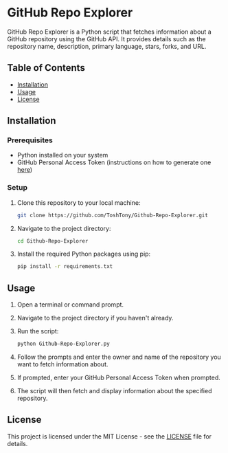 # GitHub Repo Explorer

GitHub Repo Explorer is a Python script that fetches information about a GitHub repository using the GitHub API. It provides details such as the repository name, description, primary language, stars, forks, and URL.

## Table of Contents

- [Installation](#installation)
- [Usage](#usage)
- [License](#license)

## Installation

### Prerequisites

- Python installed on your system
- GitHub Personal Access Token (instructions on how to generate one [here](https://docs.github.com/en/github/authenticating-to-github/keeping-your-account-and-data-secure/creating-a-personal-access-token))

### Setup

1. Clone this repository to your local machine:

   ```bash
   git clone https://github.com/ToshTony/Github-Repo-Explorer.git
   ```

2. Navigate to the project directory:

   ```bash
   cd Github-Repo-Explorer
   ```

3. Install the required Python packages using pip:

   ```bash
   pip install -r requirements.txt
   ```

## Usage

1. Open a terminal or command prompt.
2. Navigate to the project directory if you haven't already.
3. Run the script:

   ```bash
   python Github-Repo-Explorer.py
   ```

4. Follow the prompts and enter the owner and name of the repository you want to fetch information about.
5. If prompted, enter your GitHub Personal Access Token when prompted.
6. The script will then fetch and display information about the specified repository.

## License

This project is licensed under the MIT License - see the [LICENSE](LICENSE) file for details.
